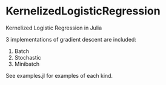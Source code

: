 # KernelizedLogisticRegression
Kernelized Logistic Regression in Julia

3 implementations of gradient descent are included:
1. Batch
2. Stochastic 
3. Minibatch

See examples.jl for examples of each kind.
